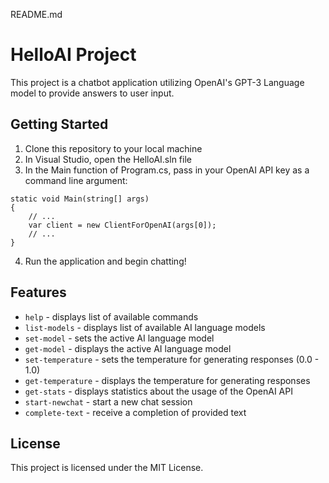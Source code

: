 README.md

# HelloAI Project

This project is a chatbot application utilizing OpenAI's GPT-3 Language model to provide answers to user input.

## Getting Started
1.	Clone this repository to your local machine
2.	In Visual Studio, open the HelloAI.sln file
3.	In the Main function of Program.cs, pass in your OpenAI API key as a command line argument:
```
static void Main(string[] args)
{
    // ...
    var client = new ClientForOpenAI(args[0]);
    // ...
}
```
4.	Run the application and begin chatting!

## Features
- `help` - displays list of available commands
- `list-models` - displays list of available AI language models
- `set-model` - sets the active AI language model
- `get-model` - displays the active AI language model
- `set-temperature` - sets the temperature for generating responses (0.0 - 1.0)
- `get-temperature` - displays the temperature for generating responses
- `get-stats` - displays statistics about the usage of the OpenAI API
- `start-newchat` - start a new chat session
- `complete-text` - receive a completion of provided text

## License
This project is licensed under the MIT License.

